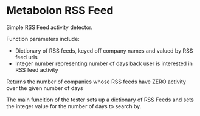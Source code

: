 # Metabolon RSS Feed
Simple RSS Feed activity detector.

Function parameters include:
- Dictionary of RSS feeds, keyed off company names and valued by RSS feed urls
- Integer number representing number of days back user is interested in RSS feed activity

Returns the number of companies whose RSS feeds have ZERO activity over the given number of days 

The main funcition of the tester sets up a dictionary of RSS Feeds and sets the integer value for the number of days to search by.
